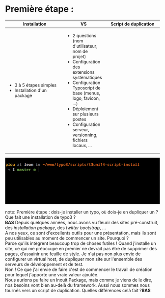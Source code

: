 <!-- .slide: data-breadcrumb="Installation VS Duplication" -->
# Première étape :

<table class="reveal">
	<thead>
		<tr>
			<th width="48%"><img src="img/ico_install.png" width="50" alt=""/> Installation</th>
			<th width="4%" class="vs">VS</th>
			<th width="48%"><img src="img/ico_clone.png" width="50" alt=""/> Script de duplication</th>
		</tr>
	</thead>
	<tbody>
		<tr>
			<td><ul class="fragment fade-in">
				<li>3 à 5 étapes simples</li>
				<li>Installation d'un package</li>
			</ul></td>
			<td><ul class="fragment fade-in">
				<li>2 questions (nom d'utilisateur, nom de projet)</li>
				<li>Configuration des extensions systèmatiques</li>
				<li>Configuration Typoscript de base (menus, logo, favicon, ...)</li>
				<li>Déploiement sur plusieurs postes</li>
				<li>Configuration serveur, versionning, fichiers locaux, ...</li>
			</ul></td>
		</tr>
	</tbody>
</table>

<img src="img/demo-install.gif" alt="" class="fragment fade-in"/>

note:
Première étape : dois-je installer un typo, où dois-je en dupliquer un ?<br />
Que fait une installation de typo3 ?<br />**BAS**
Depuis quelques années, nous avons vu fleurir des sites pré-construit, des *installation package*, des *twitter bootstrap*, ... <br />
A nos yeux, ce sont d'excellents outils pour une présentation, mais ils sont peu utilisables au moment de commencer un site. Pourquoi ? <br />
Parce qu'ils intègrent beaucoup trop de choses futiles ! Quand j'installe un site, ce qui me préoccupe en premier ne devrait pas être de supprimer des pages, d'assainir une feuille de style. Je n'ai pas non plus envie de configurer un virtual host, de dupliquer mon site sur l'ensemble des serveurs de développement et de test.<br />
Non ! Ce que j'ai envie de faire c'est de commencer le travail de création pour lequel j'apporte une vraie valeur ajoutée.<br />
Nous aurions pu faire un Inouit Package, mais comme je viens de le dire, nos besoins vont bien au-delà du framework. Aussi nous  sommes nous tournés vers un script de duplication. Quelles différences celà fait ?**BAS**
